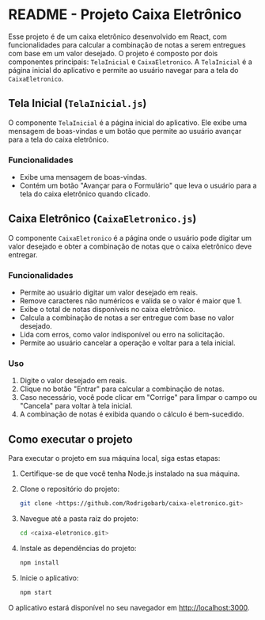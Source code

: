 # README - Projeto Caixa Eletrônico

Esse projeto é de um caixa eletrônico desenvolvido em React, com funcionalidades para calcular a combinação de notas a serem entregues com base em um valor desejado. O projeto é composto por dois componentes principais: `TelaInicial` e `CaixaEletronico`. A `TelaInicial` é a página inicial do aplicativo e permite ao usuário navegar para a tela do `CaixaEletronico`.

## Tela Inicial (`TelaInicial.js`)

O componente `TelaInicial` é a página inicial do aplicativo. Ele exibe uma mensagem de boas-vindas e um botão que permite ao usuário avançar para a tela do caixa eletrônico.

### Funcionalidades

- Exibe uma mensagem de boas-vindas.
- Contém um botão "Avançar para o Formulário" que leva o usuário para a tela do caixa eletrônico quando clicado.

## Caixa Eletrônico (`CaixaEletronico.js`)

O componente `CaixaEletronico` é a página onde o usuário pode digitar um valor desejado e obter a combinação de notas que o caixa eletrônico deve entregar.

### Funcionalidades

- Permite ao usuário digitar um valor desejado em reais.
- Remove caracteres não numéricos e valida se o valor é maior que 1.
- Exibe o total de notas disponíveis no caixa eletrônico.
- Calcula a combinação de notas a ser entregue com base no valor desejado.
- Lida com erros, como valor indisponível ou erro na solicitação.
- Permite ao usuário cancelar a operação e voltar para a tela inicial.

### Uso

1. Digite o valor desejado em reais.
2. Clique no botão "Entrar" para calcular a combinação de notas.
3. Caso necessário, você pode clicar em "Corrige" para limpar o campo ou "Cancela" para voltar à tela inicial.
4. A combinação de notas é exibida quando o cálculo é bem-sucedido.

## Como executar o projeto

Para executar o projeto em sua máquina local, siga estas etapas:

1. Certifique-se de que você tenha Node.js instalado na sua máquina.

2. Clone o repositório do projeto:

   ```bash
   git clone <https://github.com/Rodrigobarb/caixa-eletronico.git>
   ```

3. Navegue até a pasta raiz do projeto:

   ```bash
   cd <caixa-eletronico.git>
   ```

4. Instale as dependências do projeto:

   ```bash
   npm install
   ```

5. Inicie o aplicativo:

   ```bash
   npm start
   ```

O aplicativo estará disponível no seu navegador em [http://localhost:3000](http://localhost:3000).


